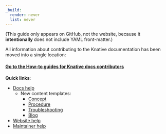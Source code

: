 ```yaml
---
_build:
  render: never
  list: never
---
```

(This guide only appears on GitHub, not the website, because it
**intentionally** does not include YAML front-matter.)

All information about contributing to the Knative documentation has been moved
into a single location:

#### [Go to the How-to guides for Knative docs contributors](https://knative.dev/docs/help/)

**Quick links**:
   * [Docs help](https://knative.dev/docs/help/contributor/)
      * New content templates:
         * [Concept](docs/contributor/templates/template-concept.md)
         * [Procedure](docs/contributor/templates/template-procedure.md)
         * [Troubleshooting](docs/contributor/templates/template-troubleshooting.md)
         * [Blog](docs/contributor/templates/template-blog-entry.md)
   * [Website help](https://knative.dev/help/contributor/publishing)
   * [Maintainer help](https://knative.dev/help/maintainer/)

